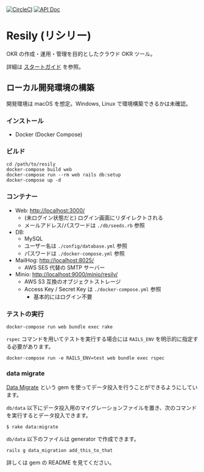 [![CircleCI](https://circleci.com/gh/Resily/resily.svg?style=shield&circle-token=2c0dc0552d295856e1e80cc81633b7f7c5e27695)](https://circleci.com/gh/Resily/resily)
[![API Doc](https://img.shields.io/badge/API%20Doc-here-green.svg)](https://circleci.com/api/v1.1/project/github/Resily/resily/latest/artifacts/0/home/circleci/repo/docs/api/index.html?&branch=master&filter=successful)

# Resily (リシリー)

OKR の作成・運用・管理を目的としたクラウド OKR ツール。

詳細は [スタートガイド](https://github.com/suikalemoned/resily/wiki/%E3%82%B9%E3%82%BF%E3%83%BC%E3%83%88%E3%82%AC%E3%82%A4%E3%83%89) を参照。

## ローカル開発環境の構築

開発環境は macOS を想定。Windows, Linux で環境構築できるかは未確認。

### インストール

- Docker (Docker Compose)

### ビルド

```
cd /path/to/resily
docker-compose build web
docker-compose run --rm web rails db:setup
docker-compose up -d
```

### コンテナー

- Web: [http://localhost:3000/](http://localhost:3000/)
  - (未ログイン状態だと) ログイン画面にリダイレクトされる
  - メールアドレス/パスワードは `./db/seeds.rb` 参照
- DB:
  - MySQL
  - ユーザー名は `./config/database.yml` 参照
  - パスワードは `./docker-compose.yml` 参照
- MailHog: [http://localhost:8025/](http://localhost:8025/)
  - AWS SES 代替の SMTP サーバー
- Minio: [http://localhost:9000/minio/resily/](http://localhost:9000/minio/resily/)
  - AWS S3 互換のオブジェクトストレージ
  - Access Key / Secret Key は `./docker-compose.yml` 参照
    - 基本的にはログイン不要

### テストの実行

```
docker-compose run web bundle exec rake
```

`rspec` コマンドを用いてテストを実行する場合には `RAILS_ENV` を明示的に指定する必要があります。

```
docker-compose run -e RAILS_ENV=test web bundle exec rspec
```

### data migrate

[Data Migrate](https://github.com/ilyakatz/data-migrate) という gem を使ってデータ投入を行うことができるようにしています。

`db/data` 以下にデータ投入用のマイグレーションファイルを置き、次のコマンドを実行するとデータ投入できます。

```
$ rake data:migrate
```

`db/data` 以下のファイルは generator で作成できます。

```
rails g data_migration add_this_to_that
```

詳しくは gem の README を見てください。
